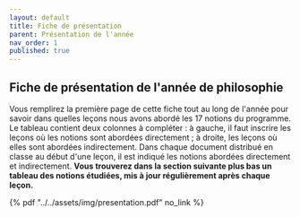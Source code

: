 ```yaml
---
layout: default
title: Fiche de présentation
parent: Présentation de l'année
nav_order: 1
published: true
---
```


## Fiche de présentation de l'année de philosophie

Vous remplirez la première page de cette fiche tout au long de l'année pour savoir dans quelles leçons nous avons abordé les 17 notions du programme. Le tableau contient deux colonnes à compléter : à gauche, il faut inscrire les leçons où les notions sont abordées directement ; à droite, les leçons où elles sont abordées indirectement. Dans chaque document distribué en classe au début d'une leçon, il est indiqué les notions abordées directement et indirectement. **Vous trouverez dans la section suivante plus bas un tableau des notions étudiées, mis à jour régulièrement après chaque leçon.**
 
{% pdf "../../assets/img/presentation.pdf" no_link %}
